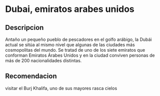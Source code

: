 # Dubai, emiratos arabes unidos

## Descripcion
Antaño un pequeño pueblo de pescadores en el golfo arábigo, la Dubái actual se sitúa al mismo nivel que algunas de las ciudades más cosmopolitas del mundo. Se tratad de uno de los siete emiratos que conforman Emiratos Árabes Unidos y en la ciudad conviven personas de más de 200 nacionalidades distintas.

## Recomendacion
visitar el Burj Khalifa, uno de sus mayores rasca cielos
